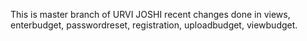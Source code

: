 This is master branch of URVI JOSHI
recent changes done in views, enterbudget, passwordreset, registration, uploadbudget, viewbudget.